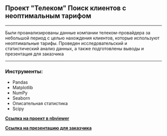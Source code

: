## Проект "Телеком" Поиск клиентов с неоптимальным тарифом
_________________
Были проанализированы данные компании телеком-провайдера за небольшой период с целью нахождения клиентов, которые используют неоптимальные тарифы. Проведен исследовательский и статистический анализ данных, а также подготовлены выводы и презентация для заказчика
____________________
### Инструменты:
- Pandas
- Matplotlib
- NumPy
- Seaborn
- Описательная статистика
- Scipy

[**Ссылка на проект в nbviewer**](https://nbviewer.org/github/RudkovYaroslav/graduation_project/blob/main/graduation_project.ipynb)

[**Ссылка на презентацию для заказчика**](https://docs.google.com/presentation/d/1tNuDdQ7TnXAk--S6Ejf0Tn4_S-dnKQPkevbEYquem38/edit#slide=id.p)
